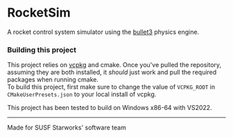 # RocketSim
A rocket control system simulator using the [bullet3](https://github.com/bulletphysics/bullet3) physics engine.

### Building this project
This project relies on [vcpkg](https://learn.microsoft.com/en-gb/vcpkg/get_started/overview) and cmake. Once you've pulled the repository, assuming they are both installed, it _should_ just work and pull the required packages when running cmake.  
To build this project, first make sure to change the value of `VCPKG_ROOT` in `CMakeUserPresets.json` to your local install of vcpkg.

This project has been tested to build on Windows x86-64 with VS2022. 

 --- 

 Made for SUSF Starworks' software team